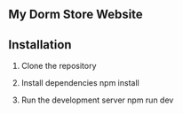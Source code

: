 ## My Dorm Store Website 


## Installation

1. Clone the repository

2. Install dependencies
npm install

3. Run the development server
npm run dev
